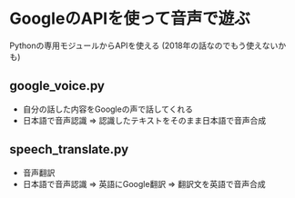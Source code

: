 # GoogleのAPIを使って音声で遊ぶ

Pythonの専用モジュールからAPIを使える (2018年の話なのでもう使えないかも)

## google_voice.py
  * 自分の話した内容をGoogleの声で話してくれる
  * 日本語で音声認識 => 認識したテキストをそのまま日本語で音声合成

## speech_translate.py
  * 音声翻訳
  * 日本語で音声認識 => 英語にGoogle翻訳 => 翻訳文を英語で音声合成

